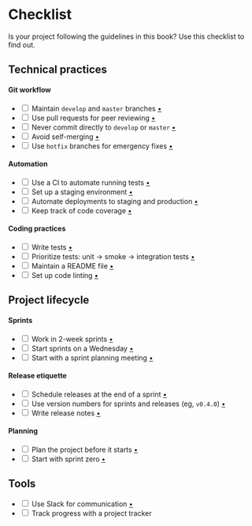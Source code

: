 # Checklist

Is your project following the guidelines in this book? Use this checklist to find out.

## Technical practices

#### Git workflow

- <input type='checkbox'> Maintain `develop` and `master` branches [•](../git/main_branches.md)
- <input type='checkbox'> Use pull requests for peer reviewing [•](../git/pull_requests.md)
- <input type='checkbox'> Never commit directly to `develop` or `master` [•](../git/main_branches.md)
- <input type='checkbox'> Avoid self-merging [•](../git/reviewing.md)
- <input type='checkbox'> Use `hotfix` branches for emergency fixes [•](../git/hotfix.md)

#### Automation

- <input type='checkbox'> Use a CI to automate running tests [•](../automation/testing.md)
- <input type='checkbox'> Set up a staging environment [•](../automation/staging.md)
- <input type='checkbox'> Automate deployments to staging and production [•](../automation/deployment.md)
- <input type='checkbox'> Keep track of code coverage [•](../automation/coverage.md)

#### Coding practices

- <input type='checkbox'> Write tests [•](../coding/tests.md)
- <input type='checkbox'> Prioritize tests: unit → smoke → integration tests [•](../coding/test_types.md)
- <input type='checkbox'> Maintain a README file [•](../coding/readme_files.md)
- <input type='checkbox'> Set up code linting [•](../coding/linting.md)

## Project lifecycle

#### Sprints

- <input type='checkbox'> Work in 2-week sprints [•](../lifecycle/sprints.md)
- <input type='checkbox'> Start sprints on a Wednesday [•](../lifecycle/sprints.md)
- <input type='checkbox'> Start with a sprint planning meeting [•](../lifecycle/sprint_planning.md)

#### Release etiquette

- <input type='checkbox'> Schedule releases at the end of a sprint [•](../lifecycle/sprints.md)
- <input type='checkbox'> Use version numbers for sprints and releases (eg, `v0.4.0`) [•](../lifecycle/versioning.md)
- <input type='checkbox'> Write release notes [•](../lifecycle/release_notes.md)

#### Planning

- <input type='checkbox'> Plan the project before it starts [•](../lifecycle/planning.md)
- <input type='checkbox'> Start with sprint zero [•](../lifecycle/sprint_zero.md)

## Tools

- <input type='checkbox'> Use Slack for communication [•](../communication/using_slack.md)
- <input type='checkbox'> Track progress with a project tracker
